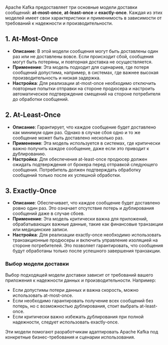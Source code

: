 Apache Kafka предоставляет три основные модели доставки сообщений: **at-most-once**, **at-least-once** и **exactly-once**. Каждая из этих моделей имеет свои характеристики и применимость в зависимости от требований к надежности и производительности.

## 1. At-Most-Once

- **Описание**: В этой модели сообщения могут быть доставлены один раз или не доставлены вовсе. Если происходит сбой, сообщения могут быть потеряны, и повторная доставка не осуществляется.
- **Применение**: Эта модель подходит для сценариев, где потеря сообщений допустима, например, в системах, где важнее высокая производительность и низкая задержка.
- **Настройка**: Для реализации at-most-once необходимо отключить повторные попытки отправки на стороне продюсера и настроить автоматическое подтверждение смещений на стороне потребителя до обработки сообщений.

## 2. At-Least-Once

- **Описание**: Гарантирует, что каждое сообщение будет доставлено как минимум один раз. Однако в случае сбоя одно и то же сообщение может быть доставлено несколько раз.
- **Применение**: Эта модель используется в системах, где критически важно получить каждое сообщение, даже если это приводит к дублированию.
- **Настройка**: Для обеспечения at-least-once продюсер должен ожидать подтверждения от брокера перед отправкой следующего сообщения. Потребитель должен подтверждать обработку сообщений только после их успешной обработки.

## 3. Exactly-Once

- **Описание**: Обеспечивает, что каждое сообщение будет доставлено ровно один раз. Это означает отсутствие потерь и дублирования сообщений даже в случае сбоев.
- **Применение**: Эта модель критически важна для приложений, обрабатывающих важные данные, такие как финансовые транзакции или медицинские записи.
- **Настройка**: Для реализации exactly-once необходимо использовать транзакционные продюсеры и включить управление изоляцией на стороне потребителей. Это позволяет гарантировать, что сообщения будут обработаны только после успешного завершения транзакции.

### Выбор модели доставки

Выбор подходящей модели доставки зависит от требований вашего приложения к надежности данных и производительности. Например:
- Если допустимы потери данных и важна скорость, можно использовать at-most-once.
- Если необходимо гарантировать получение всех сообщений без потерь, но с возможностью дублирования, стоит выбрать at-least-once.
- Если критически важно избежать дублирования при полной надежности, следует использовать exactly-once.

Эти модели помогают разработчикам адаптировать Apache Kafka под конкретные бизнес-требования и сценарии использования.
